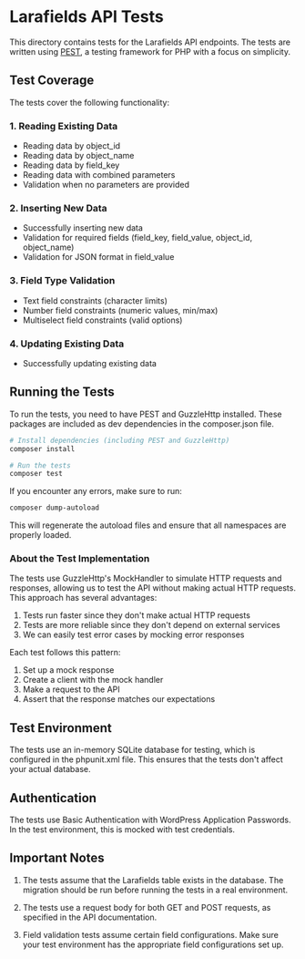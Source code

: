 # Larafields API Tests

This directory contains tests for the Larafields API endpoints. The tests are written using [PEST](https://pestphp.com/), a testing framework for PHP with a focus on simplicity.

## Test Coverage

The tests cover the following functionality:

### 1. Reading Existing Data

- Reading data by object_id
- Reading data by object_name
- Reading data by field_key
- Reading data with combined parameters
- Validation when no parameters are provided

### 2. Inserting New Data

- Successfully inserting new data
- Validation for required fields (field_key, field_value, object_id, object_name)
- Validation for JSON format in field_value

### 3. Field Type Validation

- Text field constraints (character limits)
- Number field constraints (numeric values, min/max)
- Multiselect field constraints (valid options)

### 4. Updating Existing Data

- Successfully updating existing data

## Running the Tests

To run the tests, you need to have PEST and GuzzleHttp installed. These packages are included as dev dependencies in the composer.json file.

```bash
# Install dependencies (including PEST and GuzzleHttp)
composer install

# Run the tests
composer test
```

If you encounter any errors, make sure to run:

```bash
composer dump-autoload
```

This will regenerate the autoload files and ensure that all namespaces are properly loaded.

### About the Test Implementation

The tests use GuzzleHttp's MockHandler to simulate HTTP requests and responses, allowing us to test the API without making actual HTTP requests. This approach has several advantages:

1. Tests run faster since they don't make actual HTTP requests
2. Tests are more reliable since they don't depend on external services
3. We can easily test error cases by mocking error responses

Each test follows this pattern:
1. Set up a mock response
2. Create a client with the mock handler
3. Make a request to the API
4. Assert that the response matches our expectations

## Test Environment

The tests use an in-memory SQLite database for testing, which is configured in the phpunit.xml file. This ensures that the tests don't affect your actual database.

## Authentication

The tests use Basic Authentication with WordPress Application Passwords. In the test environment, this is mocked with test credentials.

## Important Notes

1. The tests assume that the Larafields table exists in the database. The migration should be run before running the tests in a real environment.

2. The tests use a request body for both GET and POST requests, as specified in the API documentation.

3. Field validation tests assume certain field configurations. Make sure your test environment has the appropriate field configurations set up.
